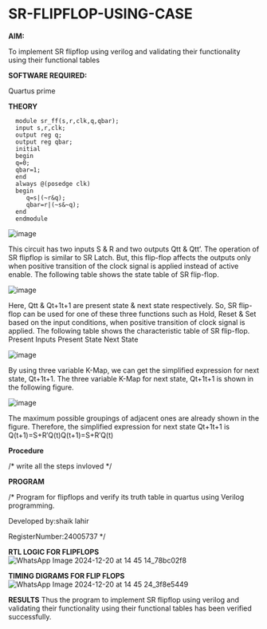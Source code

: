 # SR-FLIPFLOP-USING-CASE

**AIM:**

To implement  SR flipflop using verilog and validating their functionality using their functional tables

**SOFTWARE REQUIRED:**

Quartus prime

**THEORY**

      module sr_ff(s,r,clk,q,qbar);
      input s,r,clk;
      output reg q;
      output reg qbar;
      initial 
      begin
      q=0;
      qbar=1;
      end
      always @(posedge clk)
      begin
         q=s|(~r&q);
         qbar=r|(~s&~q);
      end
      endmodule


![image](https://github.com/naavaneetha/SR-FLIPFLOP-USING-CASE/assets/154305477/0f710028-ad52-4d3e-9276-8714cf023a25)

 
This circuit has two inputs S & R and two outputs Qtt & Qtt’. The operation of SR flipflop is similar to SR Latch. But, this flip-flop affects the outputs only when positive transition of the clock signal is applied instead of active enable. The following table shows the state table of SR flip-flop.

![image](https://github.com/naavaneetha/SR-FLIPFLOP-USING-CASE/assets/154305477/dabfc4f4-87e3-4cbc-9472-f89ee1b5ed30)

 
Here, Qtt & Qt+1t+1 are present state & next state respectively. So, SR flip-flop can be used for one of these three functions such as Hold, Reset & Set based on the input conditions, when positive transition of clock signal is applied. The following table shows the characteristic table of SR flip-flop. Present Inputs Present State Next State

![image](https://github.com/naavaneetha/SR-FLIPFLOP-USING-CASE/assets/154305477/dd90d16c-aec5-4290-a586-e2346b1e9eb5)

 
By using three variable K-Map, we can get the simplified expression for next state, Qt+1t+1. The three variable K-Map for next state, Qt+1t+1 is shown in the following figure.

![image](https://github.com/naavaneetha/SR-FLIPFLOP-USING-CASE/assets/154305477/473efad6-d70b-4ca7-aeb7-898bbfca319f)

 
The maximum possible groupings of adjacent ones are already shown in the figure. Therefore, the simplified expression for next state Qt+1t+1 is Q(t+1)=S+R′Q(t)Q(t+1)=S+R′Q(t)

**Procedure**

/* write all the steps invloved */

**PROGRAM**

/* Program for flipflops and verify its truth table in quartus using Verilog programming. 

Developed by:shaik lahir

RegisterNumber:24005737
*/

**RTL LOGIC FOR FLIPFLOPS**
![WhatsApp Image 2024-12-20 at 14 45 14_78bc02f8](https://github.com/user-attachments/assets/0e756fec-8bac-4d36-b6f4-e5a1cfe93c26)

**TIMING DIGRAMS FOR FLIP FLOPS**
![WhatsApp Image 2024-12-20 at 14 45 24_3f8e5449](https://github.com/user-attachments/assets/86c16042-1065-4490-8da4-cd5b1dd386ee)

**RESULTS**
Thus the program to implement SR flipflop using verilog and validating their functionality using their functional tables has been verified successfully.
